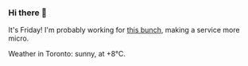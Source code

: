 ### Hi there :wave:

It's Friday! I'm probably working for [this bunch](https://github.com/kohofinancial), making a service more micro.

Weather in Toronto: sunny, at +8°C.
